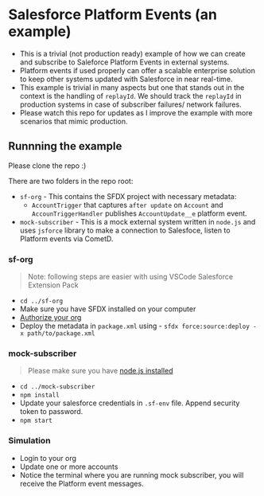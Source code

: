 # Salesforce Platform Events (an example)

- This is a trivial (not production ready) example of how we can create and subscribe to Saleforce Platform Events in external systems.
- Platform events if used properly can offer a scalable enterprise solution to keep other systems updated with Salesforce in near real-time.
- This example is trivial in many aspects but one that stands out in the context is the handling of `replayId`. We should track the `replayId` in production systems in case of subscriber failures/ network failures.
- Please watch this repo for updates as I improve the example with more scenarios that mimic production.

## Runnning the example

Please clone the repo :)

There are two folders in the repo root:

- `sf-org` - This contains the SFDX project with necessary metadata:
  - `AccountTrigger` that captures `after update` on `Account` and `AccounTriggerHandler` publishes `AccountUpdate__e` platform event.
- `mock-subscriber` - This is a mock external system written in `node.js` and uses `jsforce` library to make a connection to Salesfoce, listen to Platform events via CometD.

### sf-org

> Note: following steps are easier with using VSCode Salesforce Extension Pack

- `cd ../sf-org`
- Make sure you have SFDX installed on your computer
- [Authorize your org](https://developer.salesforce.com/docs/atlas.en-us.sfdx_dev.meta/sfdx_dev/sfdx_dev_auth_web_flow.htm)
- Deploy the metadata in `package.xml` using - `sfdx force:source:deploy -x path/to/package.xml`
  
### mock-subscriber

> Please make sure you have [node.js installed](https://nodejs.org/en/download/)

- `cd ../mock-subscriber`
- `npm install`
- Update your salesforce credentials in `.sf-env` file. Append security token to password.
- `npm start`

### Simulation

- Login to your org
- Update one or more accounts
- Notice the terminal where you are running mock subscriber, you will receive the Platform event messages.
